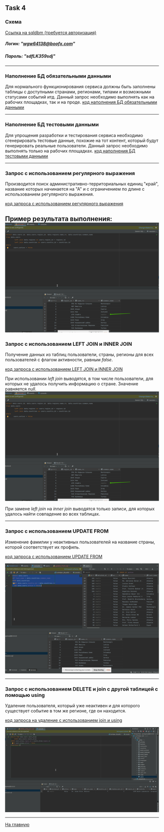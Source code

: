 ## Task 4

### Схема
[Ссылка на sqldbm (требуется авторизация)](https://app.sqldbm.com/MySQL/Edit/p195366/)
##### Логин: "wgw64138@boofx.com"
##### Пароль: "sdfLK359sdj"

---

### Наполнение БД обязательными данными

Для нормального функционирования сервиса должны быть заполнены таблицы с доступными странами, регионами, типами и возможными статусами событий итд.
Данный запрос необходимо выполнять как на рабочих площадках, так и на проде.
[код наполнения БД обязательными данными](https://github.com/PanovAlexey/database_course/blob/main/docs/tasks/04/insert_seeding_data.sql)

---

### Наполнение БД тестовыми данными

Для упрощения разработки и тестирования сервиса необходимо сгенерировать тестовые данные, похожие на тот контент, 
который будут генерировать реальные пользователи. Данный запрос необходимо выполнять только на рабочих площадках.
[код наполнения БД тестовыми данными](https://github.com/PanovAlexey/database_course/blob/main/docs/tasks/04/insert_mock_data.sql)

---

### Запрос с использованием регулярного выражения

Производится поиск административно-территориальных единиц "край", название которых начинается на "А" 
и с ограничением по длине с использованием регулярного выражения.

[код запроса с использованием регулярного выражения](https://github.com/PanovAlexey/database_course/blob/main/docs/tasks/04/regular_expression.sql)

Пример результата выполнения:
![img.png](04/img.png)
---

### Запрос с использованием LEFT JOIN и INNER JOIN

Получение данных из таблиц пользователи, страны, регионы для всех пользователей с флагом активности, равным _false_.

[код запроса с использованием LEFT JOIN и INNER JOIN](https://github.com/PanovAlexey/database_course/blob/main/docs/tasks/04/join.sql)

При использовании _left join_ выводятся, в том числе пользователи, для которых не удалось получить информацию
о стране. Значение равняется _null_. 
![img.png](04/img.png)

При замене _left join_ на _inner join_ выводятся только записи, для которых удалось найти совпадение
во всех таблицах.

---

### Запрос с использованием UPDATE FROM

Изменение фамилии у неактивных пользователей на название страны, которой соответствует их профиль.

[код запроса с использованием UPDATE FROM](https://github.com/PanovAlexey/database_course/blob/main/docs/tasks/04/update_from.sql)

![img_1.png](04/img_1.png)

---

### Запрос с использованием DELETE и join с другой таблицей с помощью using

Удаление пользователя, который уже неактивен и для которого существует событие в том же регионе, где он находится.

[код запроса на удаление с использованием join и using](https://github.com/PanovAlexey/database_course/blob/main/docs/tasks/04/delete_using_json.sql)

![img_4.png](04/img_4.png)

---
 

[На главную](https://github.com/PanovAlexey/database_course/blob/main/README.md)